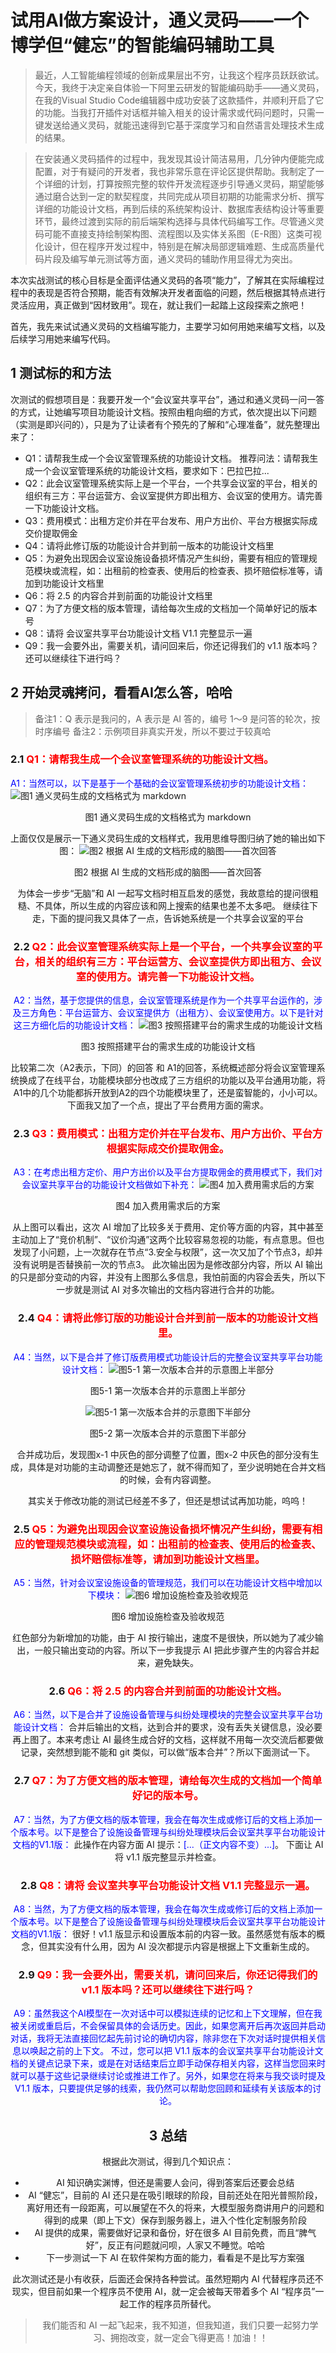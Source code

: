 # 试用AI做方案设计，通义灵码——一个博学但“健忘”的智能编码辅助工具
>最近，人工智能编程领域的创新成果层出不穷，让我这个程序员跃跃欲试。今天，我终于决定亲自体验一下阿里云研发的智能编码助手——通义灵码，在我的Visual Studio Code编辑器中成功安装了这款插件，并顺利开启了它的功能。当我打开插件对话框并输入相关的设计需求或代码问题时，只需一键发送给通义灵码，就能迅速得到它基于深度学习和自然语言处理技术生成的结果。

>在安装通义灵码插件的过程中，我发现其设计简洁易用，几分钟内便能完成配置，对于有疑问的开发者，我也非常乐意在评论区提供帮助。我制定了一个详细的计划，打算按照完整的软件开发流程逐步引导通义灵码，期望能够通过磨合达到一定的默契程度，共同完成从项目初期的功能需求分析、撰写详细的功能设计文档，再到后续的系统架构设计、数据库表结构设计等重要环节，最终过渡到实际的前后端架构选择与具体代码编写工作。尽管通义灵码可能不直接支持绘制架构图、流程图以及实体关系图（E-R图）这类可视化设计，但在程序开发过程中，特别是在解决局部逻辑难题、生成高质量代码片段及编写单元测试等方面，通义灵码的辅助作用显得尤为突出。

本次实战测试的核心目标是全面评估通义灵码的各项“能力”，了解其在实际编程过程中的表现是否符合预期，能否有效解决开发者面临的问题，然后根据其特点进行灵活应用，真正做到“因材致用”。现在，就让我们一起踏上这段探索之旅吧！

首先，我先来试试通义灵码的文档编写能力，主要学习如何用她来编写文档，以及后续学习用她来编写代码。
## 1 测试标的和方法
次测试的假想项目是：我要开发一个“会议室共享平台”，通过和通义灵码一问一答的方式，让她编写项目功能设计文档。按照由粗向细的方式，依次提出以下问题（实测是即兴问的），只是为了让读者有个预先的了解和“心理准备”，就先整理出来了：
- Q1：请帮我生成一个会议室管理系统的功能设计文档。
推荐问法：请帮我生成一个会议室管理系统的功能设计文档，要求如下：巴拉巴拉...
- Q2：此会议室管理系统实际上是一个平台，一个共享会议室的平台，相关的组织有三方：平台运营方、会议室提供方即出租方、会议室的使用方。请完善一下功能设计文档。
- Q3：费用模式：出租方定价并在平台发布、用户方出价、平台方根据实际成交价提取佣金
- Q4：请将此修订版的功能设计合并到前一版本的功能设计文档里
- Q5：为避免出现因会议室设施设备损坏情况产生纠纷，需要有相应的管理规范模块或流程，如：出租前的检查表、使用后的检查表、损坏赔偿标准等，请加到功能设计文档里
- Q6：将 2.5 的内容合并到前面的功能设计文档里
- Q7：为了方便文档的版本管理，请给每次生成的文档加一个简单好记的版本号
- Q8：请将 会议室共享平台功能设计文档 V1.1 完整显示一遍
- Q9：我一会要外出，需要关机，请问回来后，你还记得我们的 v1.1 版本吗？还可以继续往下进行吗？
## 2 开始灵魂拷问，看看AI怎么答，哈哈
>备注1：Q 表示是我问的，A 表示是 AI 答的，编号 1～9 是问答的轮次，按时序编号
>备注2：示例项目非真实开发，所以不要过于较真哈
### 2.1 <font color="red">Q1：请帮我生成一个会议室管理系统的功能设计文档。</font>
<font color="blue">A1：当然可以，以下是基于一个基础的会议室管理系统初步的功能设计文档：</font>
![图1  通义灵码生成的文档格式为 markdown](_static/试用AI做方案设计，通义灵码——一个博学但“健忘”的智能编码辅助工具-01.png)<center>图1  通义灵码生成的文档格式为 markdown<center>

上面仅仅是展示一下通义灵码生成的文档样式，我用思维导图归纳了她的输出如下图：
![图2  根据 AI 生成的文档形成的脑图——首次回答](_static/试用AI做方案设计，通义灵码——一个博学但“健忘”的智能编码辅助工具-02.png)<center>图2  根据 AI 生成的文档形成的脑图——首次回答</center>

为体会一步步“无脑”和 AI 一起写文档时相互启发的感觉，我故意给的提问很粗糙、不具体，所以生成的内容应该和网上搜索的结果也差不太多吧。
继续往下走，下面的提问我又具体了一点，告诉她系统是一个共享会议室的平台
### 2.2 <font color="red">Q2：此会议室管理系统实际上是一个平台，一个共享会议室的平台，相关的组织有三方：平台运营方、会议室提供方即出租方、会议室的使用方。请完善一下功能设计文档。</font>
<font color="blue">A2：当然，基于您提供的信息，会议室管理系统是作为一个共享平台运作的，涉及三方角色：平台运营方、会议室提供方（出租方）、会议室使用方。以下是针对这三方细化后的功能设计文档：</font>
![图3  按照搭建平台的需求生成的功能设计文档](_static/试用AI做方案设计，通义灵码——一个博学但“健忘”的智能编码辅助工具-03.png)<center>图3  按照搭建平台的需求生成的功能设计文档</center>

比较第二次（A2表示，下同）的回答 和 A1的回答，系统概述部分将会议室管理系统换成了在线平台，功能模块部分也改成了三方组织的功能以及平台通用功能，将A1中的几个功能都拆开放到A2的四个功能模块里了，还是蛮智能的，小小可以。
下面我又加了一个点，提出了平台费用方面的需求。
### 2.3 <font color="red">Q3：费用模式：出租方定价并在平台发布、用户方出价、平台方根据实际成交价提取佣金。</font>
<font color="blue">A3：在考虑出租方定价、用户方出价以及平台方提取佣金的费用模式下，我们对会议室共享平台的功能设计文档做如下补充：</font>
![图4  加入费用需求后的方案](_static/试用AI做方案设计，通义灵码——一个博学但“健忘”的智能编码辅助工具-04.png)<center>图4  加入费用需求后的方案</center>

从上图可以看出，这次 AI 增加了比较多关于费用、定价等方面的内容，其中甚至主动加上了“竞价机制”、“议价沟通”这两个比较容易忽视的功能，有点意思。但也发现了小问题，上一次就存在节点“3.安全与权限”，这一次又加了个节点3，却并没有说明是否替换前一次的节点3。
此次输出因为是修改部分内容，所以 AI 输出的只是部分变动的内容，并没有上图那么多信息，我怕前面的内容会丢失，所以下一步就是测试 AI 对多次输出的文档内容进行合并的功能。
### 2.4 <font color="red">Q4：请将此修订版的功能设计合并到前一版本的功能设计文档里。</font>
<font color="blue">A4：当然，以下是合并了修订版费用模式功能设计后的完整会议室共享平台功能设计文档：</font>
![图5-1  第一次版本合并的示意图上半部分](_static/试用AI做方案设计，通义灵码——一个博学但“健忘”的智能编码辅助工具-05-1.png)<center>图5-1  第一次版本合并的示意图上半部分</center>

![图5-1  第一次版本合并的示意图下半部分](_static/试用AI做方案设计，通义灵码——一个博学但“健忘”的智能编码辅助工具-05-2.png)<center>图5-2  第一次版本合并的示意图下半部分</center>

合并成功后，发现图x-1 中灰色的部分调整了位置，图x-2 中灰色的部分没有生成，具体是对功能的主动调整还是她忘了，就不得而知了，至少说明她在合并文档的时候，会有内容调整。

其实关于修改功能的测试已经差不多了，但还是想试试再加功能，呜呜！
### 2.5 <font color="red">Q5：为避免出现因会议室设施设备损坏情况产生纠纷，需要有相应的管理规范模块或流程，如：出租前的检查表、使用后的检查表、损坏赔偿标准等，请加到功能设计文档里。</font>
<font color="blue">A5：当然，针对会议室设施设备的管理规范，我们可以在功能设计文档中增加以下模块：</font>
![图6  增加设施检查及验收规范](_static/试用AI做方案设计，通义灵码——一个博学但“健忘”的智能编码辅助工具-06.png)<center>图6  增加设施检查及验收规范</center>

红色部分为新增加的功能，由于 AI 按行输出，速度不是很快，所以她为了减少输出，一般只输出变动的内容。所以下一步我提示 AI 把此步骤产生的内容合并起来，避免缺失。
### 2.6 <font color="red">Q6：将 2.5 的内容合并到前面的功能设计文档。</font>
<font color="blue">A6：当然，以下是合并了设施设备管理与纠纷处理模块的完整会议室共享平台功能设计文档：</font>
合并后输出的文档，达到合并的要求，没有丢失关键信息，没必要再上图了。本来考虑让 AI 最终生成合好的文档，这样就不用每一次交流后都要做记录，突然想到能不能和 git 类似，可以做“版本合并”？所以下面测试一下。
### 2.7 <font color="red">Q7：为了方便文档的版本管理，请给每次生成的文档加一个简单好记的版本号。</font>
<font color="blue">A7：当然，为了方便文档的版本管理，我会在每次生成或修订后的文档上添加一个版本号。以下是整合了设施设备管理与纠纷处理模块后会议室共享平台功能设计文档的V1.1版：</font>
此操作在内容方面 AI 提示：<font color="blue">[...（正文内容不变）...]</font>。
下面让 AI 将 v1.1 版完整显示并检查。
### 2.8 <font color="red">Q8：请将 会议室共享平台功能设计文档 V1.1 完整显示一遍。</font>
<font color="blue">A8：当然，为了方便文档的版本管理，我会在每次生成或修订后的文档上添加一个版本号。以下是整合了设施设备管理与纠纷处理模块后会议室共享平台功能设计文档的V1.1版：</font>
很好！v1.1 版显示和设置版本前的内容一致。虽然感觉有版本的概念，但其实没有什么用，因为 AI 没次都提示内容是根据上下文重新生成的。
### 2.9 <font color="red">Q9：我一会要外出，需要关机，请问回来后，你还记得我们的 v1.1 版本吗？还可以继续往下进行吗？</font>
<font color="blue">A9：虽然我这个AI模型在一次对话中可以模拟连续的记忆和上下文理解，但在我被关闭或重启后，不会保留具体的会话历史。因此，如果您离开后再次返回并启动对话，我将无法直接回忆起先前讨论的确切内容，除非您在下次对话时提供相关信息以唤起之前的上下文。
不过，您可以把 V1.1 版本的会议室共享平台功能设计文档的关键点记录下来，或是在对话结束后立即手动保存相关内容，这样当您回来时就可以基于这些记录继续讨论或推进工作了。另外，如果您在将来与我交谈时提及 V1.1 版本，只要提供足够的线索，我仍然可以帮助您回顾和延续有关该版本的讨论。</font>
## 3 总结
根据此次测试，得到几个知识点：

- AI 知识确实渊博，但还是需要人会问，得到答案后还要会总结
- AI “健忘”，目前的 AI 还只是在吸引眼球的阶段，目前还处在阳光普照阶段，离好用还有一段距离，可以展望在不久的将来，大模型服务商讲用户的问题和得到的成果（即上下文）保存到服务器上，进入个性化定制服务阶段
- AI 提供的成果，需要做好记录和备份，好在很多 AI 目前免费，而且“脾气好”，反正有问题就问呗，人家又不睡觉。哈哈
- 下一步测试一下 AI 在软件架构方面的能力，看看是不是比写方案强

此次测试还是小有收获，后面还会保持各种尝试。虽然短期内 AI 代替程序员还不现实，但目前如果一个程序员不使用 AI，就一定会被每天带着多个 AI “程序员”一起工作的程序员所替代。

>我们能否和 AI 一起飞起来，我不知道，但我知道，我们只要一起努力学习、拥抱改变，就一定会飞得更高！加油！！